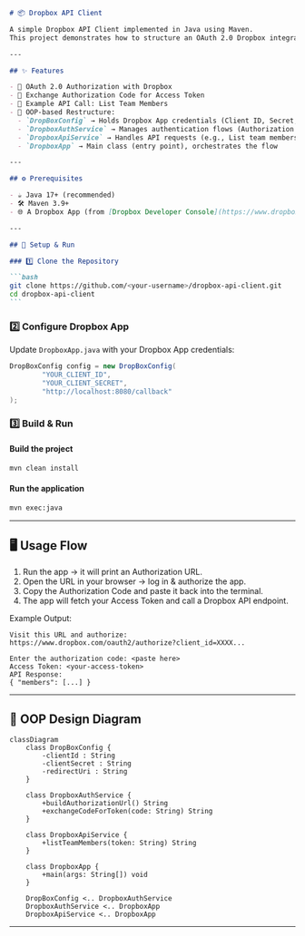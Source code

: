 ````markdown
# 📦 Dropbox API Client

A simple Dropbox API Client implemented in Java using Maven.  
This project demonstrates how to structure an OAuth 2.0 Dropbox integration in a modular and reusable way.

---

## ✨ Features

- 🔑 OAuth 2.0 Authorization with Dropbox
- 🔐 Exchange Authorization Code for Access Token
- 👥 Example API Call: List Team Members
- 🧩 OOP-based Restructure:
  - `DropBoxConfig` → Holds Dropbox App credentials (Client ID, Secret, Redirect URI)
  - `DropboxAuthService` → Manages authentication flows (Authorization URL, Token Exchange)
  - `DropboxApiService` → Handles API requests (e.g., List team members)
  - `DropboxApp` → Main class (entry point), orchestrates the flow

---

## ⚙️ Prerequisites

- ☕ Java 17+ (recommended)
- 🛠️ Maven 3.9+
- 🌐 A Dropbox App (from [Dropbox Developer Console](https://www.dropbox.com/developers))

---

## 🚀 Setup & Run

### 1️⃣ Clone the Repository

```bash
git clone https://github.com/<your-username>/dropbox-api-client.git
cd dropbox-api-client
```
````

### 2️⃣ Configure Dropbox App

Update `DropboxApp.java` with your Dropbox App credentials:

```java
DropBoxConfig config = new DropBoxConfig(
        "YOUR_CLIENT_ID",
        "YOUR_CLIENT_SECRET",
        "http://localhost:8080/callback"
);
```

### 3️⃣ Build & Run

#### Build the project

```bash
mvn clean install
```

#### Run the application

```bash
mvn exec:java
```

---

## 🖥️ Usage Flow

1. Run the app → it will print an Authorization URL.
2. Open the URL in your browser → log in & authorize the app.
3. Copy the Authorization Code and paste it back into the terminal.
4. The app will fetch your Access Token and call a Dropbox API endpoint.

Example Output:

```
Visit this URL and authorize:
https://www.dropbox.com/oauth2/authorize?client_id=XXXX...

Enter the authorization code: <paste here>
Access Token: <your-access-token>
API Response:
{ "members": [...] }
```

---

## 🧱 OOP Design Diagram

```mermaid
classDiagram
    class DropBoxConfig {
        -clientId : String
        -clientSecret : String
        -redirectUri : String
    }

    class DropboxAuthService {
        +buildAuthorizationUrl() String
        +exchangeCodeForToken(code: String) String
    }

    class DropboxApiService {
        +listTeamMembers(token: String) String
    }

    class DropboxApp {
        +main(args: String[]) void
    }

    DropBoxConfig <.. DropboxAuthService
    DropboxAuthService <.. DropboxApp
    DropboxApiService <.. DropboxApp

```

---
